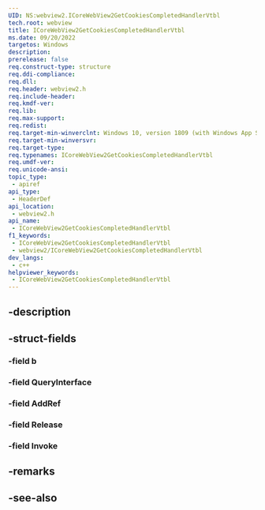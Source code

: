 ```yaml
---
UID: NS:webview2.ICoreWebView2GetCookiesCompletedHandlerVtbl
tech.root: webview
title: ICoreWebView2GetCookiesCompletedHandlerVtbl
ms.date: 09/20/2022
targetos: Windows
description: 
prerelease: false
req.construct-type: structure
req.ddi-compliance: 
req.dll: 
req.header: webview2.h
req.include-header: 
req.kmdf-ver: 
req.lib: 
req.max-support: 
req.redist: 
req.target-min-winverclnt: Windows 10, version 1809 (with Windows App SDK 1.1 or later)
req.target-min-winversvr: 
req.target-type: 
req.typenames: ICoreWebView2GetCookiesCompletedHandlerVtbl
req.umdf-ver: 
req.unicode-ansi: 
topic_type:
 - apiref
api_type:
 - HeaderDef
api_location:
 - webview2.h
api_name:
 - ICoreWebView2GetCookiesCompletedHandlerVtbl
f1_keywords:
 - ICoreWebView2GetCookiesCompletedHandlerVtbl
 - webview2/ICoreWebView2GetCookiesCompletedHandlerVtbl
dev_langs:
 - c++
helpviewer_keywords:
 - ICoreWebView2GetCookiesCompletedHandlerVtbl
---
```


## -description

## -struct-fields

### -field b

### -field QueryInterface

### -field AddRef

### -field Release

### -field Invoke

## -remarks

## -see-also

